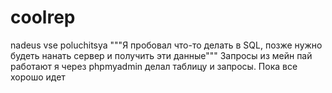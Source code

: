 # coolrep
nadeus vse poluchitsya
"""Я пробовал что-то делать в SQL, позже нужно будеть нанать сервер и получить эти данные"""
Запросы из мейн пай работают
я через phpmyadmin делал таблицу и запросы. Пока все хорошо идет


